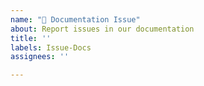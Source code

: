 ```yaml
---
name: "📄 Documentation Issue"
about: Report issues in our documentation
title: ''
labels: Issue-Docs
assignees: ''

---
```


<!-- Briefly describe which document needs to be corrected and why. -->
